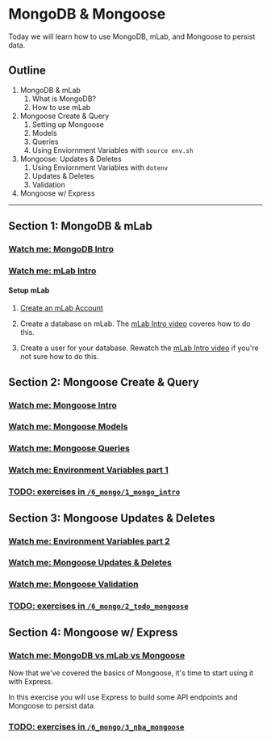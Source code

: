 # MongoDB & Mongoose

Today we will learn how to use MongoDB, mLab, and Mongoose to persist data.

## Outline

1. MongoDB & mLab
    1. What is MongoDB?
    2. How to use mLab
2. Mongoose Create & Query
    1. Setting up Mongoose
    2. Models
    3. Queries
    4. Using Enviornment Variables with `source env.sh`
3. Mongoose: Updates & Deletes
    1. Using Enviornment Variables with `dotenv`
    2. Updates & Deletes
    3. Validation
4. Mongoose w/ Express

---

## Section 1: MongoDB & mLab

### [Watch me: MongoDB Intro](https://youtu.be/xb_2-uG5wNQ)

### [Watch me: mLab Intro](https://youtu.be/irDnYdCbFEs)


#### Setup mLab

1. [Create an mLab Account](https://mlab.com/signup/) 

2. Create a database on mLab. The [mLab Intro video](https://youtu.be/irDnYdCbFEs) coveres how to do this.
3. Create a user for your database. Rewatch the [mLab Intro video](https://youtu.be/irDnYdCbFEs) if you're not sure how to do this.

## Section 2: Mongoose Create & Query


### [Watch me: Mongoose Intro](https://youtu.be/I6ZKOehIraU)

### [Watch me: Mongoose Models](https://youtu.be/jczMyH_lNJg)

### [Watch me: Mongoose Queries](https://youtu.be/3DIddAAgbYQ)

### [Watch me: Environment Variables part 1](https://youtu.be/Xw5OXKBv1sQ)


### **[TODO: exercises in `/6_mongo/1_mongo_intro`](./1_mongo_intro)**

## Section 3: Mongoose Updates & Deletes

### [Watch me: Environment Variables part 2](https://youtu.be/K7PQyumEhQM)

### [Watch me: Mongoose Updates & Deletes](https://youtu.be/qutmh50AF8Y)

### [Watch me: Mongoose Validation](https://youtu.be/RoMheTLXjwo)

### **[TODO: exercises in `/6_mongo/2_todo_mongoose`](./2_todo_mongoose)**

## Section 4: Mongoose w/ Express

### [Watch me: MongoDB vs mLab vs Mongoose](https://youtu.be/mAMDnTNbWPI)

Now that we've covered the basics of Mongoose, it's time to start using it with Express.

In this exercise you will use Express to build some API endpoints and Mongoose to persist data.

### **[TODO: exercises in `/6_mongo/3_nba_mongoose`](./3_nba_mongoose)**